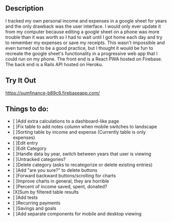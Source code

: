 ## Description
I tracked my own personal income and expenses in a google sheet for years and the only drawback was the user interface. I would only ever update it from my computer because editing a google sheet on a phone was more trouble than it was worth so I had to wait until I got home each day and try to remember my expenses or save my receipts. This wasn't impossible and even turned out to be a good practice, but I thought it would be fun to recreate the google sheet's functionality in a progressive web app that I could run on my phone.  The front end is a React PWA hosted on Firebase.  The back end is a Rails API hosted on Heroku.

## Try It Out
https://sumfinance-b89c6.firebaseapp.com/

## Things to do:
- [ ]Add extra calculations to a dashboard-like page
- [ ]Fix table to add notes column when mobile switches to landscape
- [ ]Sorting table by income and expense (Currently table is only expenses)
- [ ]Edit entry
- [ ]Edit Category
- [ ]Handle data by year, switch between years that user is viewing
- [ ]Untracked categories?
- [ ]Delete category (asks to recategorize or delete existing entries)
- [ ]Add "are you sure?" to delete buttons
- [ ]Forward backward buttons/scrolling for charts
- [ ]Improve charts in general, they are horrible
- [ ]Percent of income saved, spent, donated?
- [X]Sum by filtered table results
- [ ]Add tests
- [ ]Recurring payments
- [ ]Savings and goals
- [ ]Add separate components for mobile and desktop viewing
